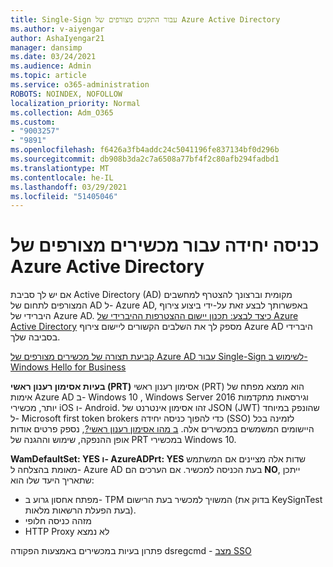 ```yaml
---
title: Single-Sign עבור התקנים מצורפים של Azure Active Directory
ms.author: v-aiyengar
author: AshaIyengar21
manager: dansimp
ms.date: 03/24/2021
ms.audience: Admin
ms.topic: article
ms.service: o365-administration
ROBOTS: NOINDEX, NOFOLLOW
localization_priority: Normal
ms.collection: Adm_O365
ms.custom:
- "9003257"
- "9891"
ms.openlocfilehash: f6426a3fb4addc24c5041196fe837134bf0d296b
ms.sourcegitcommit: db908b3da2c7a6508a77bf4f2c80afb294fadbd1
ms.translationtype: MT
ms.contentlocale: he-IL
ms.lasthandoff: 03/29/2021
ms.locfileid: "51405046"
---
```

# <a name="single-sign-on-for-azure-active-directory-joined-devices"></a>כניסה יחידה עבור מכשירים מצורפים של Azure Active Directory

אם יש לך סביבת Active Directory (AD) מקומית וברצונך להצטרף למחשבים המצורפים לתחום של AD ל- Azure AD, באפשרותך לבצע זאת על-ידי ביצוע צירוף היברידי של Azure AD. [כיצד לבצע: תכנון יישום ההצטרפות ההיברידי של Azure Active Directory](https://docs.microsoft.com/azure/active-directory/devices/hybrid-azuread-join-plan) מספק לך את השלבים הקשורים ליישום צירוף Azure AD היברידי בסביבה שלך.

[קביעת תצורה של מכשירים מצורפים של Azure AD עבור Single-Sign לשימוש ב- Windows Hello for Business](https://docs.microsoft.com/azure/active-directory/devices/hybrid-azuread-join-plan) 

**בעיות אסימון רענון ראשי (PRT)** אסימון רענון ראשי (PRT) הוא ממצא מפתח של אימות Azure AD ב- Windows 10 , Windows Server 2016 וגירסאות מתקדמות יותר, מכשירי iOS ו- Android. זהו אסימון אינטרנט של JSON (JWT) שהונפק במיוחד ל- Microsoft first token brokers כדי להפוך כניסה יחידה (SSO) לזמינה בכל היישומים המשמשים במכשירים אלה. [ב מהו אסימון רענון ראשי?](https://docs.microsoft.com/azure/active-directory/devices/concept-primary-refresh-token), נספק פרטים אודות אופן ההנפקה, שימוש וההגנה של PRT במכשירי Windows 10.

**WamDefaultSet: YES ו- AzureADPrt: YES** שדות אלה מציינים אם המשתמש מאומת בהצלחה ל- Azure AD בעת הכניסה למכשיר. אם הערכים הם **NO**, ייתכן שתאריך היעד שלו הוא:

- מפתח אחסון גרוע ב- TPM המשויך למכשיר בעת הרישום (בדוק את KeySignTest בעת הפעלת הרשאות מלאות).
- מזהה כניסה חלופי
- HTTP Proxy לא נמצא

פתרון בעיות במכשירים באמצעות הפקודה dsregcmd - [מצב SSO](https://docs.microsoft.com/azure/active-directory/devices/troubleshoot-device-dsregcmd#sso-state)
